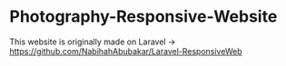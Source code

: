 # Photography-Responsive-Website
This website is originally made on Laravel -> https://github.com/NabihahAbubakar/Laravel-ResponsiveWeb
